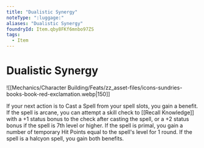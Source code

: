 ```yaml
---
title: "Dualistic Synergy"
noteType: ":luggage:"
aliases: "Dualistic Synergy"
foundryId: Item.qby8FKf6mnbo97ZS
tags:
  - Item
---
```


# Dualistic Synergy
![[Mechanics/Character Building/Feats/zz_asset-files/icons-sundries-books-book-red-exclamation.webp|150]]

If your next action is to Cast a Spell from your spell slots, you gain a benefit. If the spell is arcane, you can attempt a skill check to [[Recall Knowledge]] with a +1 status bonus to the check after casting the spell, or a +2 status bonus if the spell is 7th level or higher. If the spell is primal, you gain a number of temporary Hit Points equal to the spell's level for 1 round. If the spell is a halcyon spell, you gain both benefits.
